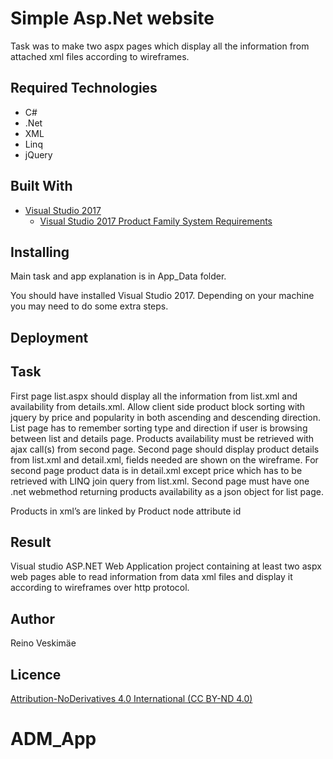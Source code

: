 # Simple Asp.Net website

Task was to make two aspx pages which display all the information from attached xml files according to wireframes. 

## Required Technologies

- C#
- .Net
- XML
- Linq
- jQuery

## Built With

-   [Visual Studio 2017](https://www.visualstudio.com/downloads/) 
    - [Visual Studio 2017 Product Family System Requirements](https://docs.microsoft.com/en-us/visualstudio/productinfo/vs2017-system-requirements-vs)

## Installing

Main task and app explanation is in App_Data folder.

You should have installed Visual Studio 2017. Depending on your machine you may need to do some extra steps.

## Deployment

## Task
First page list.aspx should display all the information from list.xml and availability from details.xml. Allow client side product block sorting with jquery by price and popularity in both ascending and descending direction. List page has to remember sorting type and direction if user is browsing between list and details page. Products availability must be retrieved with ajax call(s) from second page.
Second page should display product details from list.xml and detail.xml, fields needed are shown on the wireframe. For second page product data is in detail.xml except price which has to be retrieved with LINQ join query from list.xml. Second page must have one .net webmethod returning products availability as a json object for list page.

Products in xml’s are linked by Product node attribute id 

## Result
Visual studio ASP.NET Web Application project containing at least two aspx web pages able to read information from data xml files and display it according to wireframes over http protocol. 

## Author

Reino Veskimäe

## Licence
[Attribution-NoDerivatives 4.0 International  (CC BY-ND 4.0)](https://creativecommons.org/licenses/by-nd/4.0/legalcode)

# ADM_App
